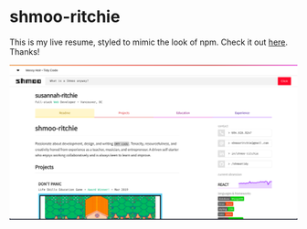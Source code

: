# shmoo-ritchie
This is my live resume, styled to mimic the look of npm. Check it out [here](https://shmootidy.github.io/live-resume/). Thanks!

![screenshot](/docs/screenshot.png)
